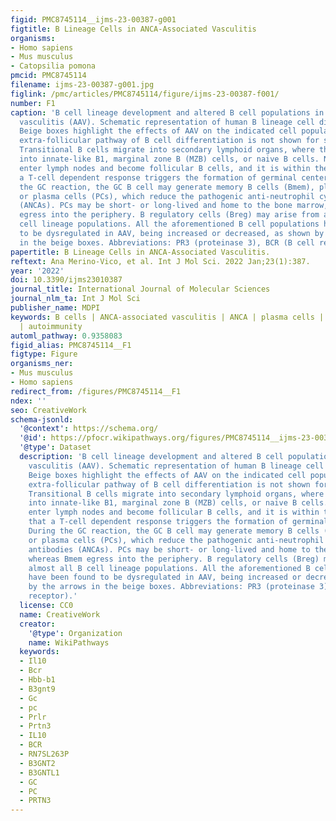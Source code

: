 ```yaml
---
figid: PMC8745114__ijms-23-00387-g001
figtitle: B Lineage Cells in ANCA-Associated Vasculitis
organisms:
- Homo sapiens
- Mus musculus
- Catopsilia pomona
pmcid: PMC8745114
filename: ijms-23-00387-g001.jpg
figlink: /pmc/articles/PMC8745114/figure/ijms-23-00387-f001/
number: F1
caption: 'B cell lineage development and altered B cell populations in ANCA-associated
  vasculitis (AAV). Schematic representation of human B lineage cell differentiation.
  Beige boxes highlight the effects of AAV on the indicated cell populations. The
  extra-follicular pathway of B cell differentiation is not shown for simplicity.
  Transitional B cells migrate into secondary lymphoid organs, where they differentiate
  into innate-like B1, marginal zone B (MZB) cells, or naive B cells. Naive B cells
  enter lymph nodes and become follicular B cells, and it is within the follicle that
  a T-cell dependent response triggers the formation of germinal centers (GCs). During
  the GC reaction, the GC B cell may generate memory B cells (Bmem), plasmablasts,
  or plasma cells (PCs), which reduce the pathogenic anti-neutrophil cytoplasmic antibodies
  (ANCAs). PCs may be short- or long-lived and home to the bone marrow, whereas Bmem
  egress into the periphery. B regulatory cells (Breg) may arise from almost all B
  cell lineage populations. All the aforementioned B cell populations have been found
  to be dysregulated in AAV, being increased or decreased, as shown by the arrows
  in the beige boxes. Abbreviations: PR3 (proteinase 3), BCR (B cell receptor).'
papertitle: B Lineage Cells in ANCA-Associated Vasculitis.
reftext: Ana Merino-Vico, et al. Int J Mol Sci. 2022 Jan;23(1):387.
year: '2022'
doi: 10.3390/ijms23010387
journal_title: International Journal of Molecular Sciences
journal_nlm_ta: Int J Mol Sci
publisher_name: MDPI
keywords: B cells | ANCA-associated vasculitis | ANCA | plasma cells | signalling
  | autoimmunity
automl_pathway: 0.9358083
figid_alias: PMC8745114__F1
figtype: Figure
organisms_ner:
- Mus musculus
- Homo sapiens
redirect_from: /figures/PMC8745114__F1
ndex: ''
seo: CreativeWork
schema-jsonld:
  '@context': https://schema.org/
  '@id': https://pfocr.wikipathways.org/figures/PMC8745114__ijms-23-00387-g001.html
  '@type': Dataset
  description: 'B cell lineage development and altered B cell populations in ANCA-associated
    vasculitis (AAV). Schematic representation of human B lineage cell differentiation.
    Beige boxes highlight the effects of AAV on the indicated cell populations. The
    extra-follicular pathway of B cell differentiation is not shown for simplicity.
    Transitional B cells migrate into secondary lymphoid organs, where they differentiate
    into innate-like B1, marginal zone B (MZB) cells, or naive B cells. Naive B cells
    enter lymph nodes and become follicular B cells, and it is within the follicle
    that a T-cell dependent response triggers the formation of germinal centers (GCs).
    During the GC reaction, the GC B cell may generate memory B cells (Bmem), plasmablasts,
    or plasma cells (PCs), which reduce the pathogenic anti-neutrophil cytoplasmic
    antibodies (ANCAs). PCs may be short- or long-lived and home to the bone marrow,
    whereas Bmem egress into the periphery. B regulatory cells (Breg) may arise from
    almost all B cell lineage populations. All the aforementioned B cell populations
    have been found to be dysregulated in AAV, being increased or decreased, as shown
    by the arrows in the beige boxes. Abbreviations: PR3 (proteinase 3), BCR (B cell
    receptor).'
  license: CC0
  name: CreativeWork
  creator:
    '@type': Organization
    name: WikiPathways
  keywords:
  - Il10
  - Bcr
  - Hbb-b1
  - B3gnt9
  - Gc
  - pc
  - Prlr
  - Prtn3
  - IL10
  - BCR
  - RN7SL263P
  - B3GNT2
  - B3GNTL1
  - GC
  - PC
  - PRTN3
---
```

